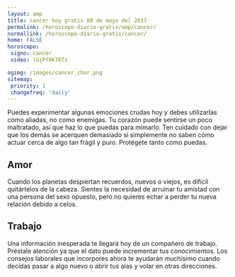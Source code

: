 ```yaml
---
layout: amp
title: cancer hoy gratis 08 de mayo del 2017 
permalink: /horoscopo-diario-gratis/amp/cancer/
normallink: /horoscopo-diario-gratis/cancer/
home: FALSE
horoscopo:
 signo: cancer
 video: lUjPf0K7KTs

ogimg: /images/cancer_char.png
sitemap:
 priority: 1
 changefreq: 'daily'
---
```



Puedes experimentar algunas emociones crudas hoy y debes utilizarlas como aliadas, no como enemigas. Tu corazón puede sentirse un poco maltratado, así que haz lo que puedas para mimarlo. Ten cuidado con dejar que los demás se acerquen demasiado si simplemente no saben cómo actuar cerca de algo tan frágil y puro. Protégete tanto como puedas.

## Amor

Cuando los planetas despiertan recuerdos, nuevos o viejos, es difícil quitártelos de la cabeza. Sientes la necesidad de arruinar tu amistad con una persona del sexo opuesto, pero no quieres echar a perder tu nueva relación debido a celos.

## Trabajo

Una información inesperada te llegará hoy de un compañero de trabajo. Préstale atención ya que el dato puede incrementar tus conocimientos. Los consejos laborales que incorpores ahora te ayudarán muchísimo cuando decidas pasar a algo nuevo o abrir tus alas y volar en otras direcciones.